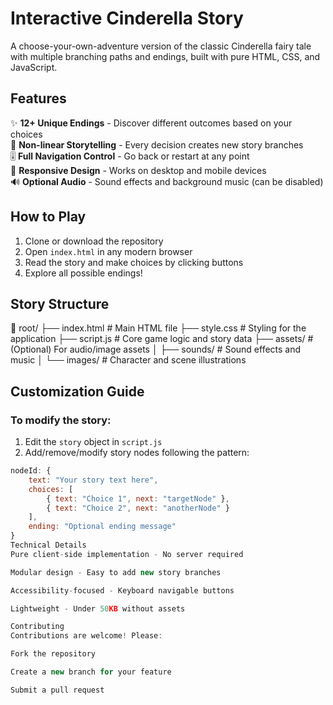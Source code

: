 # Interactive Cinderella Story



A choose-your-own-adventure version of the classic Cinderella fairy tale with multiple branching paths and endings, built with pure HTML, CSS, and JavaScript.

## Features

✨ **12+ Unique Endings** - Discover different outcomes based on your choices  
🔄 **Non-linear Storytelling** - Every decision creates new story branches  
🎚️ **Full Navigation Control** - Go back or restart at any point  
📱 **Responsive Design** - Works on desktop and mobile devices  
🔊 **Optional Audio** - Sound effects and background music (can be disabled)  

## How to Play

1. Clone or download the repository
2. Open `index.html` in any modern browser
3. Read the story and make choices by clicking buttons
4. Explore all possible endings!

## Story Structure
📂 root/
├── index.html # Main HTML file
├── style.css # Styling for the application
├── script.js # Core game logic and story data
├── assets/ # (Optional) For audio/image assets
│ ├── sounds/ # Sound effects and music
│ └── images/ # Character and scene illustrations

## Customization Guide

### To modify the story:
1. Edit the `story` object in `script.js`
2. Add/remove/modify story nodes following the pattern:
```javascript
nodeId: {
    text: "Your story text here",
    choices: [
        { text: "Choice 1", next: "targetNode" },
        { text: "Choice 2", next: "anotherNode" }
    ],
    ending: "Optional ending message"
}
Technical Details
Pure client-side implementation - No server required

Modular design - Easy to add new story branches

Accessibility-focused - Keyboard navigable buttons

Lightweight - Under 50KB without assets

Contributing
Contributions are welcome! Please:

Fork the repository

Create a new branch for your feature

Submit a pull request
